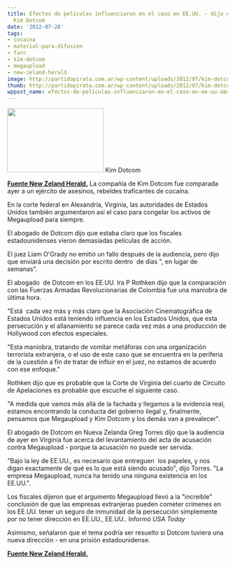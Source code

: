 ```yaml
---
title: Efectos de películas influenciaron en el caso en EE.UU. - dijo el abogado de
  Kim Dotcom
date: '2012-07-28'
tags:
- cocaina
- material-para-difusion
- farc
- kim-dotcom
- megaupload
- new-zeland-herald
image: http://partidopirata.com.ar/wp-content/uploads/2012/07/kim-dotcom_220x147.jpg
thumb: http://partidopirata.com.ar/wp-content/uploads/2012/07/kim-dotcom_220x147-150x147.jpg
wppost_name: efectos-de-peliculas-influenciaron-en-el-caso-en-ee-uu-abogado-de-kim-dotcom
---
```


<a href="http://partidopirata.com.ar/wp-content/uploads/2012/07/kim-dotcom_220x147.jpg"><img class="size-full wp-image-5637" title="kim-dotcom_220x147" src="http://partidopirata.com.ar/wp-content/uploads/2012/07/kim-dotcom_220x147.jpg" alt="" width="220" height="147" /></a> Kim Dotcom


<strong><a href="http://www.nzherald.co.nz/nz/news/article.cfm?c_id=1&amp;objectid=10822879" target="_blank">Fuente New Zeland Herald.</a></strong>
La compañía de Kim Dotcom fue comparada ayer a un ejército de asesinos, rebeldes traficantes de cocaína.

En la corte federal en Alexandria, Virginia, las autoridades de Estados Unidos también argumentaron así el caso para congelar los activos de Megaupload para siempre.

El abogado de Dotcom dijo que estaba claro que los fiscales estadounidenses vieron demasíadas películas de acción.

El juez Liam O'Grady no emitió un fallo después de la audiencia, pero dijo que enviará una decisión por escrito dentro  de días ", en lugar de semanas".

El abogado  de Dotcom en los EE.UU. Ira P Rothken dijo que la comparación con las Fuerzas Armadas Revolucionarias de Colombia fue una maniobra de última hora.

"Está  cada vez más y más claro que la Asociación Cinematográfica de Estados Unidos está teniendo influencia en los Estados Unidos, que esta persecución y el allanamiento se parece cada vez más a una producción de Hollywood con efectos especiales.

"Esta maniobra, tratando de vomitar metáforas con una organización terrorista extranjera, o el uso de este caso que se encuentra en la periferia de la cuestión a fin de tratar de influir en el juez, no estamos de acuerdo con ese enfoque."

Rothken dijo que es probable que la Corte de Virginia del cuarto de Circuito de Apelaciones es probable que escuche el siguiente caso.

"A medida que vamos más allá de la fachada y llegamos a la evidencia real, estamos encontrando la conducta del gobierno ilegal y, finalmente, pensamos que Megaupload y Kim Dotcom y los demás van a prevalecer".

El abogado de Dotcom en Nueva Zelanda Greg Torres dijo que la audiencia de ayer en Virginia fue acerca del levantamiento del acta de acusación contra Megaupload - porque la acusación no puede ser servida.

"Bajo la ley de EE.UU., es necesario que entreguen  los papeles, y nos digan exactamente de qué es lo que está siendo acusado", dijo Torres. "La empresa Megaupload, nunca ha tenido una ninguna existencia en los EE.UU.".

Los fiscales dijeron que el argumento Megaupload llevó a la "increíble" conclusión de que las empresas extranjeras pueden cometer crímenes en los EE.UU. tener un seguro de inmunidad de la persecución simplemente por no tener dirección en EE.UU., EE.UU.. Informó <em>USA Today</em>

Asimismo, señalaron que el tema podría ser resuelto si Dotcom tuviera una nueva dirección - en una prisión estadounidense.

<strong><a href="http://www.nzherald.co.nz/nz/news/article.cfm?c_id=1&amp;objectid=10822879" target="_blank">Fuente New Zeland Herald.</a></strong>

